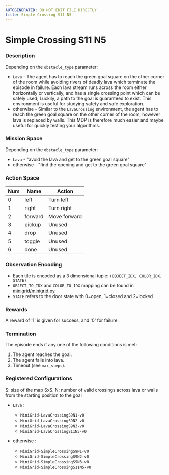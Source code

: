 ```yaml
---
AUTOGENERATED: DO NOT EDIT FILE DIRECTLY
title: Simple Crossing S11 N5
---
```



# Simple Crossing S11 N5

### Description

Depending on the `obstacle_type` parameter:
- `Lava` - The agent has to reach the green goal square on the other corner
    of the room while avoiding rivers of deadly lava which terminate the
    episode in failure. Each lava stream runs across the room either
    horizontally or vertically, and has a single crossing point which can be
    safely used; Luckily, a path to the goal is guaranteed to exist. This
    environment is useful for studying safety and safe exploration.
- otherwise - Similar to the `LavaCrossing` environment, the agent has to
    reach the green goal square on the other corner of the room, however
    lava is replaced by walls. This MDP is therefore much easier and maybe
    useful for quickly testing your algorithms.

### Mission Space
Depending on the `obstacle_type` parameter:
- `Lava` - "avoid the lava and get to the green goal square"
- otherwise - "find the opening and get to the green goal square"

### Action Space

| Num | Name         | Action       |
|-----|--------------|--------------|
| 0   | left         | Turn left    |
| 1   | right        | Turn right   |
| 2   | forward      | Move forward |
| 3   | pickup       | Unused       |
| 4   | drop         | Unused       |
| 5   | toggle       | Unused       |
| 6   | done         | Unused       |

### Observation Encoding

- Each tile is encoded as a 3 dimensional tuple:
    `(OBJECT_IDX, COLOR_IDX, STATE)`
- `OBJECT_TO_IDX` and `COLOR_TO_IDX` mapping can be found in
    [minigrid/minigrid.py](minigrid/minigrid.py)
- `STATE` refers to the door state with 0=open, 1=closed and 2=locked

### Rewards

A reward of '1' is given for success, and '0' for failure.

### Termination

The episode ends if any one of the following conditions is met:

1. The agent reaches the goal.
2. The agent falls into lava.
3. Timeout (see `max_steps`).

### Registered Configurations

S: size of the map SxS.
N: number of valid crossings across lava or walls from the starting position
to the goal

- `Lava` :
    - `MiniGrid-LavaCrossingS9N1-v0`
    - `MiniGrid-LavaCrossingS9N2-v0`
    - `MiniGrid-LavaCrossingS9N3-v0`
    - `MiniGrid-LavaCrossingS11N5-v0`

- otherwise :
    - `MiniGrid-SimpleCrossingS9N1-v0`
    - `MiniGrid-SimpleCrossingS9N2-v0`
    - `MiniGrid-SimpleCrossingS9N3-v0`
    - `MiniGrid-SimpleCrossingS11N5-v0`

